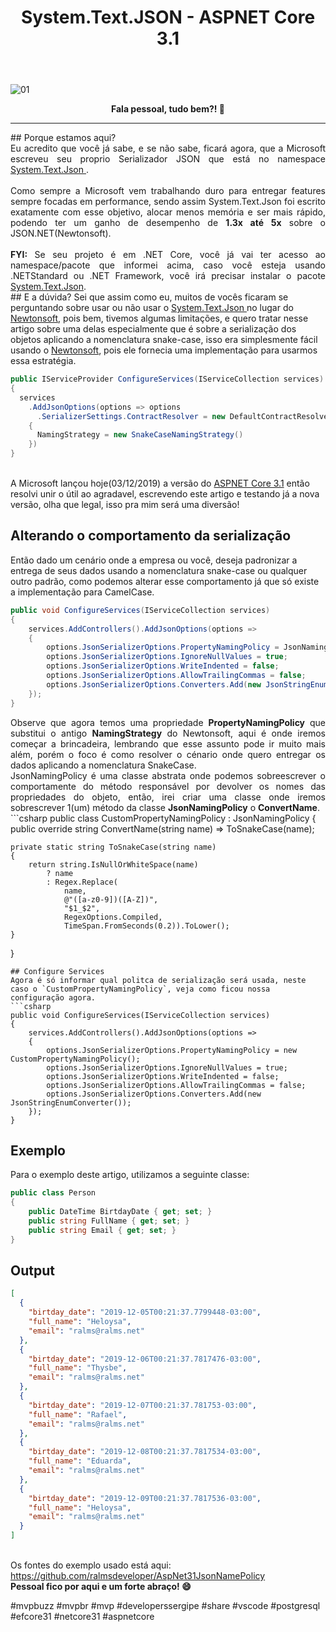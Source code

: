 ﻿---
title: "System.Text.JSON - ASPNET Core 3.1"
comments: true
excerpt_separator: "Ler mais"
categories:
  - Dica
  - "ASPNET Core"
header:
  teaser: /assets/images/JsonNamePolicy.png
  caption: "www.ralms.io"
---

![01]({{site.url}}{{site.baseurl}}/assets/images/JsonNamePolicy.png)

<center><strong>Fala pessoal, tudo bem?! 💚</strong></center>
<hr> 
## Porque estamos aqui?
<div style="text-align: justify;">
Eu acredito que você já sabe, e se não sabe, ficará agora, que a Microsoft escreveu seu proprio Serializador JSON que está no namespace <a href="https://devblogs.microsoft.com/dotnet/try-the-new-system-text-json-apis/" target="_BLANK" alt="">
System.Text.Json 
</a>. <br><br>
Como sempre a Microsoft vem trabalhando duro para entregar features sempre focadas em performance, sendo assim System.Text.Json foi 
escrito exatamente com esse objetivo, alocar menos memória e ser mais rápido, podendo ter um ganho de desempenho de <b>1.3x até 5x</b> sobre o JSON.NET(Newtonsoft).<br>
<br>
<b>FYI:</b> Se seu projeto é em .NET Core, você já vai ter acesso ao namespace/pacote que informei acima, caso você esteja usando 
.NETStandard ou .NET Framework, você irá precisar instalar o pacote <a href="https://www.nuget.org/packages/System.Text.Json" target="_BLANK" alt="">System.Text.Json</a>.
</div>
## E a dúvida?
Sei que assim como eu, muitos de vocês ficaram se perguntando sobre usar ou não usar o 
<a href="https://devblogs.microsoft.com/dotnet/try-the-new-system-text-json-apis/" target="_BLANK" alt="">
System.Text.Json 
</a> no lugar do <a href="https://www.newtonsoft.com/json" target="_BLANK" alt="">Newtonsoft</a>, pois bem, tivemos algumas limitações, e quero tratar nesse artigo sobre uma delas especialmente 
que é sobre a serialização dos objetos aplicando a nomenclatura snake-case, isso era simplesmente fácil usando o <a href="https://www.newtonsoft.com/json" target="_BLANK" alt="">Newtonsoft</a>, pois ele fornecia uma implementação para usarmos essa estratégia.

```csharp
public IServiceProvider ConfigureServices(IServiceCollection services)
{
  services
    .AddJsonOptions(options => options
      .SerializerSettings.ContractResolver = new DefaultContractResolver
    {
      NamingStrategy = new SnakeCaseNamingStrategy()
    })
}
```
<br>
A Microsoft lançou hoje(03/12/2019) a versão do <a href="https://devblogs.microsoft.com/aspnet/asp-net-core-updates-in-net-core-3-1" target="_BLANK" alt="">ASPNET Core 3.1</a> então resolvi unir o útil ao agradavel, escrevendo 
este artigo e testando já a nova versão, olha que legal, isso pra mim será uma diversão!


## Alterando o comportamento da serialização
Então dado um cenário onde a empresa ou você, deseja padronizar a entrega de seus dados usando a nomenclatura snake-case ou qualquer outro padrão, como podemos alterar esse comportamento já que só existe a implementação para CamelCase.
```csharp
public void ConfigureServices(IServiceCollection services)
{
    services.AddControllers().AddJsonOptions(options =>
    {
        options.JsonSerializerOptions.PropertyNamingPolicy = JsonNamingPolicy.CamelCase;
        options.JsonSerializerOptions.IgnoreNullValues = true;
        options.JsonSerializerOptions.WriteIndented = false;
        options.JsonSerializerOptions.AllowTrailingCommas = false;
        options.JsonSerializerOptions.Converters.Add(new JsonStringEnumConverter());
    });
}
```
<div class="notice--success" style="text-align: justify;">
Observe que agora temos uma propriedade <b>PropertyNamingPolicy</b> que substitui o antigo <b>NamingStrategy</b> do Newtonsoft, aqui é onde iremos começar a brincadeira, lembrando que esse assunto pode ir muito mais além, porém o foco é como resolver o cénario onde quero entregar os dados aplicando a nomenclatura SnakeCase.
</div>  
<div style="text-align: justify;">
JsonNamingPolicy é uma classe abstrata onde podemos sobreescrever o comportamente do método responsável por devolver os nomes
das propriedades do objeto, então, irei criar uma classe onde iremos sobrescrever 1(um) método da classe <b>JsonNamingPolicy</b> o <b>ConvertName</b>.
</div>
```csharp
public class CustomPropertyNamingPolicy : JsonNamingPolicy
{
    public override string ConvertName(string name) => ToSnakeCase(name);

    private static string ToSnakeCase(string name)
    {
        return string.IsNullOrWhiteSpace(name)
            ? name
            : Regex.Replace(
                name,
                @"([a-z0-9])([A-Z])",
                "$1_$2",
                RegexOptions.Compiled,
                TimeSpan.FromSeconds(0.2)).ToLower();
    }
}
```
## Configure Services 
Agora é só informar qual politca de serialização será usada, neste caso o `CustomPropertyNamingPolicy`, veja como ficou nossa configuração agora.
```csharp
public void ConfigureServices(IServiceCollection services)
{
    services.AddControllers().AddJsonOptions(options =>
    {
        options.JsonSerializerOptions.PropertyNamingPolicy = new CustomPropertyNamingPolicy();
        options.JsonSerializerOptions.IgnoreNullValues = true;
        options.JsonSerializerOptions.WriteIndented = false;
        options.JsonSerializerOptions.AllowTrailingCommas = false;
        options.JsonSerializerOptions.Converters.Add(new JsonStringEnumConverter());
    });
}
```
## Exemplo
Para o exemplo deste artigo, utilizamos a seguinte classe:
```csharp
public class Person
{
    public DateTime BirtdayDate { get; set; }
    public string FullName { get; set; }
    public string Email { get; set; }
}
```
## Output
```json
[
  {
    "birtday_date": "2019-12-05T00:21:37.7799448-03:00",
    "full_name": "Heloysa",
    "email": "ralms@ralms.net"
  },
  {
    "birtday_date": "2019-12-06T00:21:37.7817476-03:00",
    "full_name": "Thysbe",
    "email": "ralms@ralms.net"
  },
  {
    "birtday_date": "2019-12-07T00:21:37.781753-03:00",
    "full_name": "Rafael",
    "email": "ralms@ralms.net"
  },
  {
    "birtday_date": "2019-12-08T00:21:37.7817534-03:00",
    "full_name": "Eduarda",
    "email": "ralms@ralms.net"
  },
  {
    "birtday_date": "2019-12-09T00:21:37.7817536-03:00",
    "full_name": "Heloysa",
    "email": "ralms@ralms.net"
  }
]
```
<br>
Os fontes do exemplo usado está aqui:<br>
<a href="https://github.com/ralmsdeveloper/AspNet31JsonNamePolicy" target="_BLANK" alt="">
https://github.com/ralmsdeveloper/AspNet31JsonNamePolicy
</a>

<div class="notice--success">
<strong>
 Pessoal fico por aqui e um forte abraço! 😄 
 </strong>
</div> 


 #mvpbuzz #mvpbr #mvp #developerssergipe #share #vscode #postgresql #efcore31 #netcore31 #aspnetcore<br><br>
